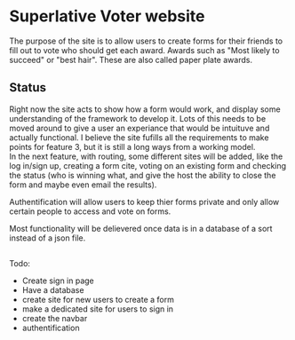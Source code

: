 # Superlative Voter website

The purpose of the site is to allow users to create forms for their friends to fill out to vote who should get each award. Awards such as "Most likely to succeed" or "best hair". These are also called paper plate awards. 

## Status
Right now the site acts to show how a form would work, and display some understanding of the framework to develop it. Lots of this needs to be moved around to give a user an experiance that would be intuituve and actually functional. I believe the site fufills all the requirements to make points for feature 3, but it is still a long ways from a working model. \
In the next feature, with routing, some different sites will be added, like the log in/sign up, creating a form cite, voting on an existing form and checking the status (who is winning what, and give the host the ability to close the form and maybe even email the results). 

Authentification will allow users to keep thier forms private and only allow certain people to access and vote on forms. 

Most functionality will be delievered once data is in a database of a sort instead of a json file. 

##

Todo: 
- Create sign in page
- Have a database
- create site for new users to create a form
- make a dedicated site for users to sign in 
- create the navbar
- authentification